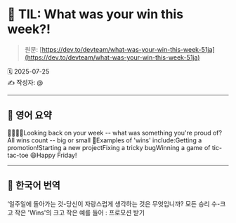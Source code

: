 # 📌 TIL: What was your win this week?!

> 원문: [https://dev.to/devteam/what-was-your-win-this-week-51ja](https://dev.to/devteam/what-was-your-win-this-week-51ja)

🗓 2025-07-25  
✍️ 작성자: @

---

## 🔹 영어 요약

👋👋👋👋Looking back on your week -- what was something you're proud of?All wins count -- big or small 🎉Examples of 'wins' include:Getting a promotion!Starting a new projectFixing a tricky bugWinning a game of tic-tac-toe 😄Happy Friday!

---

## 🔸 한국어 번역

‘일주일에 돌아가는 것-당신이 자랑스럽게 생각하는 것은 무엇입니까? 모든 승리 수-크고 작은 'Wins'의 크고 작은 예를 들어 : 프로모션 받기
